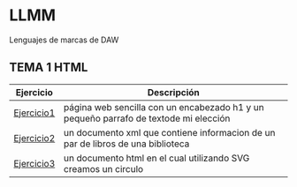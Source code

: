 # LLMM
Lenguajes de marcas de DAW
## TEMA 1 HTML
Ejercicio | Descripción
----------|------------
[Ejercicio1](/tema1/pagina.html)| página web sencilla con un encabezado h1 y un pequeño parrafo de textode mi elección
[Ejercicio2](/tema1/biblioteca.xml)| un documento xml que contiene informacion de un par de libros de una biblioteca
[Ejercicio3](/tema1/circulo.html)| un documento html en el cual utilizando SVG creamos un circulo

